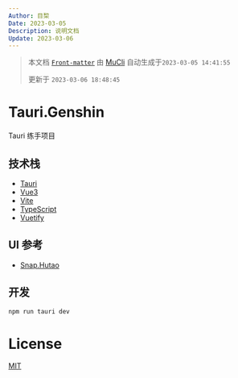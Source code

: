 ```yaml
---
Author: 目棃
Date: 2023-03-05
Description: 说明文档
Update: 2023-03-06
---
```


> 本文档 [`Front-matter`](https://github.com/BTMuli/Mucli#FrontMatter) 由 [MuCli](https://github.com/BTMuli/Mucli) 自动生成于`2023-03-05 14:41:55`
> 
> 更新于 `2023-03-06 18:48:45`

# Tauri.Genshin

Tauri 练手项目

## 技术栈

- [Tauri](https://tauri.studio/zh-CN/)
- [Vue3](https://v3.cn.vuejs.org/)
- [Vite](https://cn.vitejs.dev/)
- [TypeScript](https://www.typescriptlang.org/)
- [Vuetify](https://vuetifyjs.com/en/)

## UI 参考

- [Snap.Hutao](http://snaphutao.com/)

## 开发

```bash
npm run tauri dev
```

# License

[MIT](LICENSE)

